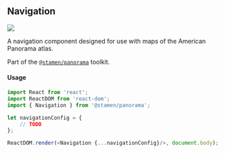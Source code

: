 ## Navigation

<img src='https://cloud.githubusercontent.com/assets/1127259/11770145/7434fc84-a1ac-11e5-9bf4-8a797d19fb8d.png'>

A navigation component designed for use with maps of the American Panorama atlas.

Part of the [`@stamen/panorama`](https://www.npmjs.com/package/@stamen/panorama) toolkit.

#### Usage
```js
import React from 'react';
import ReactDOM from 'react-dom';
import { Navigation } from '@stamen/panorama';

let navigationConfig = {
	// TODO
};

ReactDOM.render(<Navigation {...navigationConfig}/>, document.body);
```
